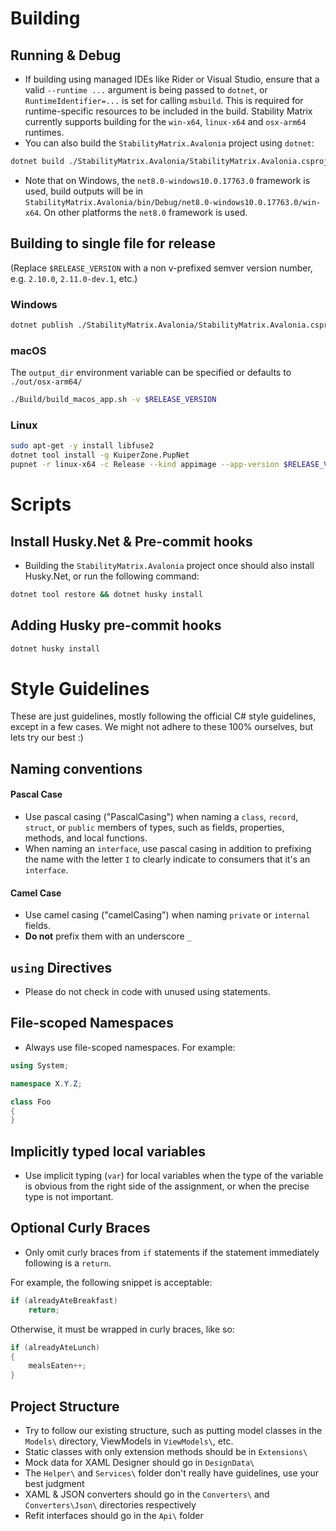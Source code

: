 # Building
## Running & Debug
- If building using managed IDEs like Rider or Visual Studio, ensure that a valid `--runtime ...` argument is being passed to `dotnet`, or `RuntimeIdentifier=...` is set for calling `msbuild`. This is required for runtime-specific resources to be included in the build. Stability Matrix currently supports building for the `win-x64`, `linux-x64` and `osx-arm64` runtimes.
- You can also build the `StabilityMatrix.Avalonia` project using `dotnet`:
```bash
dotnet build ./StabilityMatrix.Avalonia/StabilityMatrix.Avalonia.csproj -r win-x64 -c Debug
```
- Note that on Windows, the `net8.0-windows10.0.17763.0` framework is used, build outputs will be in `StabilityMatrix.Avalonia/bin/Debug/net8.0-windows10.0.17763.0/win-x64`. On other platforms the `net8.0` framework is used.

## Building to single file for release
(Replace `$RELEASE_VERSION` with a non v-prefixed semver version number, e.g. `2.10.0`, `2.11.0-dev.1`, etc.)
### Windows
```bash
dotnet publish ./StabilityMatrix.Avalonia/StabilityMatrix.Avalonia.csproj -r win-x64 -c Release -p:Version=$env:RELEASE_VERSION -p:PublishSingleFile=true -p:IncludeNativeLibrariesForSelfExtract=true -p:PublishReadyToRun=true
```
### macOS
The `output_dir` environment variable can be specified or defaults to `./out/osx-arm64/`
```bash
./Build/build_macos_app.sh -v $RELEASE_VERSION
```
### Linux
```bash
sudo apt-get -y install libfuse2
dotnet tool install -g KuiperZone.PupNet
pupnet -r linux-x64 -c Release --kind appimage --app-version $RELEASE_VERSION --clean
```

# Scripts
## Install Husky.Net & Pre-commit hooks
- Building the `StabilityMatrix.Avalonia` project once should also install Husky.Net, or run the following command:
```bash
dotnet tool restore && dotnet husky install
```

## Adding Husky pre-commit hooks
```bash
dotnet husky install
```

# Style Guidelines
These are just guidelines, mostly following the official C# style guidelines, except in a few cases. We might not adhere to these 100% ourselves, but lets try our best :)

## Naming conventions
#### Pascal Case
- Use pascal casing ("PascalCasing") when naming a `class`, `record`, `struct`, or `public` members of types, such as fields, properties, methods, and local functions.
- When naming an `interface`, use pascal casing in addition to prefixing the name with the letter `I` to clearly indicate to consumers that it's an `interface`.
#### Camel Case
- Use camel casing ("camelCasing") when naming `private` or `internal` fields.
- **Do not** prefix them with an underscore `_`
## `using` Directives
- Please do not check in code with unused using statements.
## File-scoped Namespaces
- Always use file-scoped namespaces. For example:
```csharp
using System;

namespace X.Y.Z;

class Foo
{
}
```
## Implicitly typed local variables
- Use implicit typing (`var`) for local variables when the type of the variable is obvious from the right side of the assignment, or when the precise type is not important.

## Optional Curly Braces
- Only omit curly braces from `if` statements if the statement immediately following is a `return`. 

For example, the following snippet is acceptable:
```csharp
if (alreadyAteBreakfast)
    return;
```

Otherwise, it must be wrapped in curly braces, like so:
```csharp
if (alreadyAteLunch)
{
    mealsEaten++;
}
```

## Project Structure
- Try to follow our existing structure, such as putting model classes in the `Models\` directory, ViewModels in `ViewModels\`, etc.
- Static classes with only extension methods should be in `Extensions\`
- Mock data for XAML Designer should go in `DesignData\`
- The `Helper\` and `Services\` folder don't really have guidelines, use your best judgment
- XAML & JSON converters should go in the `Converters\` and `Converters\Json\` directories respectively
- Refit interfaces should go in the `Api\` folder

